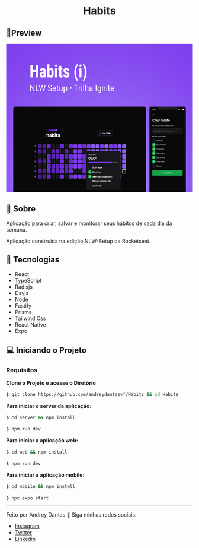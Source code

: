<h1 align="center">Habits</h1>

## 🔖Preview

<p >
	  <img alt="Layout" src=".github/preview.png" widht="400px" height="400px">
	</p>
 
  
## 📜 Sobre
<p>
Aplicação para criar, salvar e monitorar seus hábitos de cada dia da semana.
</p>
<p>
	Aplicação construida na edição NLW-Setup da Rocketseat.
</p>

## 🚀 Tecnologias

- React
- TypeScript
- Radixjs
- Dayjs
- Node
- Fastify
- Prisma
- Tailwind Css
- React Native
- Expo

## 💻 Iniciando o Projeto

### Requisitos

**Clone o Projeto e acesse o Diretório**

```bash
$ git clone https://github.com/andreydantasvf/Habits && cd Habits
```

**Para iniciar o server da aplicação:**

```bash
$ cd server && npm install
```

```bash
$ npm run dev
```

**Para iniciar a aplicação web:**

```bash
$ cd web && npm install
```

```bash
$ npm run dev
```

**Para iniciar a aplicação mobile:**

```bash
$ cd mobile && npm install
```

```bash
$ npx expo start
```

---

Feito por Andrey Dantas 👋 Siga minhas redes sociais:

- [Instagram](https://www.instagram.com/andreydantasvf/)
- [Twitter](https://twitter.com/andreydantasvf)
- [Linkedin](https://www.linkedin.com/in/andreydantasvf/)